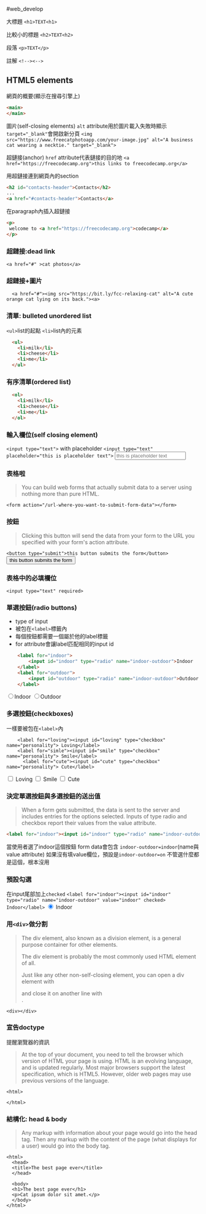 #web_develop

大標題
`<h1>TEXT<h1>`

比較小的標題
`<h2>TEXT<h2>`

段落
`<p>TEXT</p>`

註解
`<!--><-->`

## HTML5 elements
網頁的概要(顯示在搜尋引擎上)
```html
<main>
</main>
```

圖片(self-closing elements)
`alt` attribute用於圖片載入失敗時顯示
`target="_blank"`會開啟新分頁
`<img src="https://www.freecatphotoapp.com/your-image.jpg" alt="A business cat wearing a necktie." target="_blank">`

超鏈接(anchor)
`href` attribute代表鏈接的目的地
`<a href="https://freecodecamp.org">this links to freecodecamp.org</a>`

用超鏈接連到網頁內的section
```html
<h2 id="contacts-header">Contacts</h2>
...
<a href="#contacts-header">Contacts</a>
```

在paragraph內插入超鏈接
```html
<p>
 welcome to <a href="https://freecodecamp.org">codecamp</a>
</p>
```

### 超鏈接:dead link
`<a href="#" >cat photos</a>`

### 超鏈接+圖片
`  <a href="#"><img src="https://bit.ly/fcc-relaxing-cat" alt="A cute orange cat lying on its back."><a>`

### 清單: bulleted unordered list
`<ul>`list的起點
`<li>`list內的元素
	
```html
  <ul>
    <li>milk</li>
    <li>cheese</li>
    <li>me</li>
  </ul>
```

### 有序清單(ordered list)
```html
  <ol>
    <li>milk</li>
    <li>cheese</li>
    <li>me</li>
  </ol>
```

### 輸入欄位(self closing element)
`<input type="text">`
with placeholder
`<input type="text" placeholder="this is placeholder text">`
<input type="text" placeholder="this is placeholder text">
### 表格啦
> You can build web forms that actually submit data to a server using nothing more than pure HTML.

`<form action="/url-where-you-want-to-submit-form-data"></form>`

### 按鈕
> Clicking this button will send the data from your form to the URL you specified with your form's action attribute.

`<button type="submit">this button submits the form</button>`
<button type="submit">this button submits the form</button>

### 表格中的必填欄位
`<input type="text" required>`

### 單選按鈕(radio buttons)
* type of input
* 被包在`<label>`標籤內
* 每個按鈕都需要一個屬於他的label標籤
* for attribute會讓label匹配相同的input id
```html
	<label for="indoor"> 
  		<input id="indoor" type="radio" name="indoor-outdoor">Indoor 
	</label>
	<label for="outdoor"> 
  		<input id="outdoor" type="radio" name="indoor-outdoor">Outdoor 
	</label>
```
<label for="indoor"> 
	<input id="indoor" type="radio" name="indoor-outdoor">Indoor 
</label>
<label for="outdoor"> 
	<input id="outdoor" type="radio" name="indoor-outdoor">Outdoor 
</label>

### 多選按鈕(checkboxes)
一樣要被包在`<label>`內
```
    <label for="loving"><input id="loving" type="checkbox" name="personality"> Loving</label>
    <label for="simle"><input id="smile" type="checkbox" name="personality"> Smile</label>
      <label for="cute"><input id="cute" type="checkbox" name="personality"> Cute</label>
```
<label for="loving"><input id="loving" type="checkbox" name="personality"> Loving</label>
<label for="simle"><input id="smile" type="checkbox" name="personality"> Smile</label>
  <label for="cute"><input id="cute" type="checkbox" name="personality"> Cute</label>
	  
### 決定單選按鈕與多選按鈕的送出值
>When a form gets submitted, the data is sent to the server and includes entries for the options selected. Inputs of type radio and checkbox report their values from the value attribute.

```html
<label for="indoor"><input id="indoor" type="radio" name="indoor-outdoor"> Indoor</label>
```
當使用者選了indoor這個按鈕
form data會包含 `indoor-outdoor=indoor`(name與value attribute)
如果沒有填value欄位，預設是`indoor-outdoor=on`
不管選什麼都是這個，根本沒用

### 預設勾選
在input尾部加上`checked`
`<label for="indoor"><input id="indoor" type="radio" name="indoor-outdoor" value="indoor" checked> Indoor</label>`
<label for="indoor"><input id="indoor" type="radio" name="indoor-outdoor" value="indoor" checked> Indoor</label>

### 用`<div>`做分割
> The div element, also known as a division element, is a general purpose container for other elements.
>
> The div element is probably the most commonly used HTML element of all.
>
> Just like any other non-self-closing element, you can open a div element with <div> and close it on another line with </div>.

`<div></div>`

### 宣告doctype
提醒瀏覽器的資訊
> At the top of your document, you need to tell the browser which version of HTML your page is using. HTML is an evolving language, and is updated regularly. Most major browsers support the latest specification, which is HTML5. However, older web pages may use previous versions of the language.


```<!DOCTYPE html>
<html>

</html>
```

### 結構化: head & body
> Any markup with information about your page would go into the head tag. Then any markup with the content of the page (what displays for a user) would go into the body tag.
```
<html>
  <head>
  <title>The best page ever</title>
  </head>

  <body>
  <h1>The best page ever</h1>
  <p>Cat ipsum dolor sit amet.</p>
  </body>
</html>
```